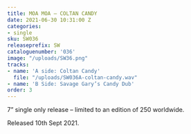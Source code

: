```yaml
---
title: MOA MOA – COLTAN CANDY
date: 2021-06-30 10:31:00 Z
categories:
- single
sku: SW036
releaseprefix: SW
cataloguenumber: '036'
image: "/uploads/SW36.png"
tracks:
- name: 'A side: Coltan Candy'
  file: "/uploads/SW036A-coltan-candy.wav"
- name: 'B Side: Savage Gary’s Candy Dub'
order: 3
---
```


7” single only release – limited to an edition of 250 worldwide.

Released 10th Sept 2021.

 



